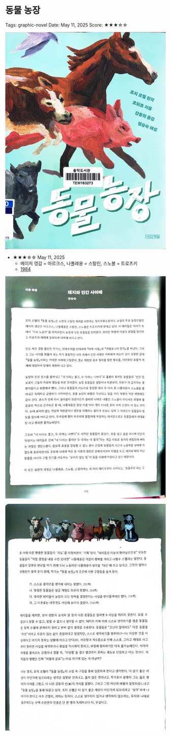 # 동물 농장

Tags: graphic-novel
Date: May 11, 2025
Score: ★★★☆☆

![animal_farm_1.jpg](images/animal_farm_1.jpg)

- ★★★☆☆ May 11, 2025
    - 메이저 영감 = 마르크스, 나폴레옹 = 스탈린, 스노볼 = 트로츠키
    - [1984](https://www.notion.so/1984-1be3f0c2cf6580b687c2c0424a9a7c35?pvs=21)

![animal_farm_2.jpg](images/animal_farm_2.jpg)

![animal_farm_3.jpg](images/animal_farm_3.jpg)
